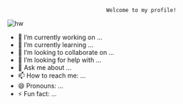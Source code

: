                                    Welcome to my profile!        
![hw](https://user-images.githubusercontent.com/58128739/153150487-574cc029-fb84-435d-a4de-93b1254216af.gif)


- 🔭 I’m currently working on ...
- 🌱 I’m currently learning ...
- 👯 I’m looking to collaborate on ...
- 🤔 I’m looking for help with ...
- 💬 Ask me about ...
- 📫 How to reach me: ...
- 😄 Pronouns: ...
- ⚡ Fun fact: ...


